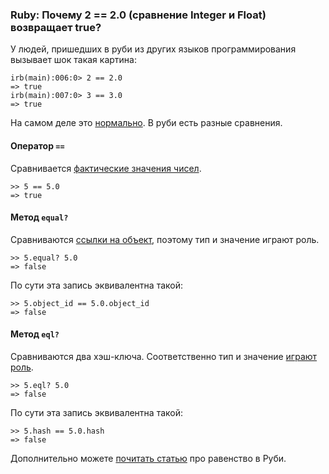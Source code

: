 ### Ruby: Почему 2 == 2.0 (сравнение Integer и Float) возвращает true?



У людей, пришедших в руби из других языков программирования вызывает шок такая картина:

```console
irb(main):006:0> 2 == 2.0
=> true
irb(main):007:0> 3 == 3.0
=> true
```

На самом деле это [нормально](https://ruby-doc.org/core/Object.html#method-i-eql-3F). В руби есть разные сравнения.

#### Оператор `==`

Сравнивается [фактические значения чисел](https://ruby-doc.org/core/Integer.html#method-i-3D-3D).

```console
>> 5 == 5.0
=> true
```

#### Метод `equal?`

Сравниваются [ссылки на объект](https://ruby-doc.org/core/BasicObject.html#method-i-equal-3F), поэтому тип и значение играют роль.

```console
>> 5.equal? 5.0
=> false
```

По сути эта запись эквивалентна такой:

```console
>> 5.object_id == 5.0.object_id
=> false
```

#### Метод `eql?`

Сравниваются два хэш-ключа. Соответственно тип и значение [играют роль](https://ruby-doc.org/core/Numeric.html#method-i-eql-3F).

```console
>> 5.eql? 5.0
=> false
```

По сути эта запись эквивалентна такой:

```console
>> 5.hash == 5.0.hash
=> false
```

Дополнительно можете [почитать статью](archive/ravenstvo-v-ruby.md) про равенство в Руби.
